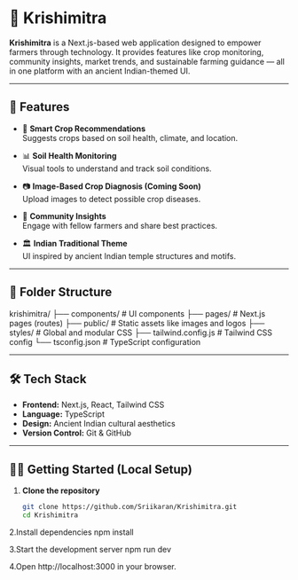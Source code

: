 # 🌱 Krishimitra

**Krishimitra** is a Next.js-based web application designed to empower farmers through technology. It provides features like crop monitoring, community insights, market trends, and sustainable farming guidance — all in one platform with an ancient Indian-themed UI.

---

## 🚀 Features

- 🧠 **Smart Crop Recommendations**  
  Suggests crops based on soil health, climate, and location.

- 📊 **Soil Health Monitoring**  
  Visual tools to understand and track soil conditions.

- 📷 **Image-Based Crop Diagnosis (Coming Soon)**  
  Upload images to detect possible crop diseases.

- 👥 **Community Insights**  
  Engage with fellow farmers and share best practices.

- 🏛️ **Indian Traditional Theme**  
  UI inspired by ancient Indian temple structures and motifs.

---

## 📂 Folder Structure

krishimitra/
├── components/ # UI components
├── pages/ # Next.js pages (routes)
├── public/ # Static assets like images and logos
├── styles/ # Global and modular CSS
├── tailwind.config.js # Tailwind CSS config
└── tsconfig.json # TypeScript configuration

---

## 🛠️ Tech Stack

- **Frontend:** Next.js, React, Tailwind CSS  
- **Language:** TypeScript  
- **Design:** Ancient Indian cultural aesthetics  
- **Version Control:** Git & GitHub

---

## 🧑‍💻 Getting Started (Local Setup)

1. **Clone the repository**  
   ```bash
   git clone https://github.com/Sriikaran/Krishimitra.git
   cd Krishimitra
   
2.Install dependencies
  npm install
  
3.Start the development server
  npm run dev

4.Open http://localhost:3000 in your browser.
